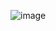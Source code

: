 ![image](https://user-images.githubusercontent.com/95316668/232587233-c709e916-2676-4a35-ac1c-f4fec68ced71.png)
